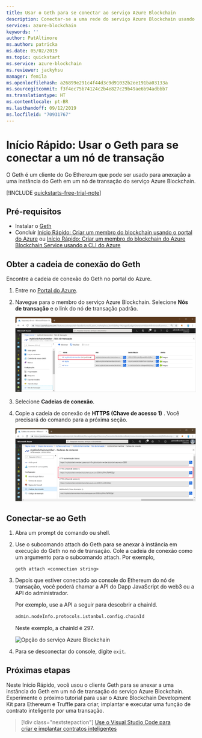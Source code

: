 ```yaml
---
title: Usar o Geth para se conectar ao serviço Azure Blockchain
description: Conectar-se a uma rede do serviço Azure Blockchain usando o Geth
services: azure-blockchain
keywords: ''
author: PatAltimore
ms.author: patricka
ms.date: 05/02/2019
ms.topic: quickstart
ms.service: azure-blockchain
ms.reviewer: jackyhsu
manager: femila
ms.openlocfilehash: a26899e291c4f44d3c9d91032b2ee191ba03133a
ms.sourcegitcommit: f3f4ec75b74124c2b4e827c29b49ae6b94adbbb7
ms.translationtype: HT
ms.contentlocale: pt-BR
ms.lasthandoff: 09/12/2019
ms.locfileid: "70931767"
---
```

# <a name="quickstart-use-geth-to-connect-to-a-transaction-node"></a>Início Rápido: Usar o Geth para se conectar a um nó de transação

O Geth é um cliente do Go Ethereum que pode ser usado para anexação a uma instância do Geth em um nó de transação do serviço Azure Blockchain.

[!INCLUDE [quickstarts-free-trial-note](../../../includes/quickstarts-free-trial-note.md)]

## <a name="prerequisites"></a>Pré-requisitos

* Instalar o [Geth](https://github.com/ethereum/go-ethereum/wiki/geth)
* Concluir [Início Rápido: Criar um membro do blockchain usando o portal do Azure](create-member.md) ou [Início Rápido: Criar um membro do blockchain do Azure Blockchain Service usando a CLI do Azure](create-member-cli.md)

## <a name="get-the-geth-connection-string"></a>Obter a cadeia de conexão do Geth

Encontre a cadeia de conexão do Geth no portal do Azure.

1. Entre no [Portal do Azure](https://portal.azure.com).
1. Navegue para o membro do serviço Azure Blockchain. Selecione **Nós de transação** e o link do nó de transação padrão.

    ![Selecionar o nó de transação padrão](./media/connect-geth/transaction-nodes.png)

1. Selecione **Cadeias de conexão**.
1. Copie a cadeia de conexão de **HTTPS (Chave de acesso 1)** . Você precisará do comando para a próxima seção.

    ![Cadeia de conexão](./media/connect-geth/connection-string.png)

## <a name="connect-to-geth"></a>Conectar-se ao Geth

1. Abra um prompt de comando ou shell.
1. Use o subcomando attach do Geth para se anexar à instância em execução do Geth no nó de transação. Cole a cadeia de conexão como um argumento para o subcomando attach. Por exemplo,

    ```
    geth attach <connection string>
    ```

1. Depois que estiver conectado ao console do Ethereum do nó de transação, você poderá chamar a API do Dapp JavaScript do web3 ou a API do administrador.

    Por exemplo, use a API a seguir para descobrir a chainId.

    ```bash
    admin.nodeInfo.protocols.istanbul.config.chainId
    ```

    Neste exemplo, a chainId é 297.

    ![Opção do serviço Azure Blockchain](./media/connect-geth/geth-attach.png)

1. Para se desconectar do console, digite `exit`.

## <a name="next-steps"></a>Próximas etapas

Neste Início Rápido, você usou o cliente Geth para se anexar a uma instância do Geth em um nó de transação do serviço Azure Blockchain. Experimente o próximo tutorial para usar o Azure Blockchain Development Kit para Ethereum e Truffle para criar, implantar e executar uma função de contrato inteligente por uma transação.

> [!div class="nextstepaction"]
> [Use o Visual Studio Code para criar e implantar contratos inteligentes](send-transaction.md)